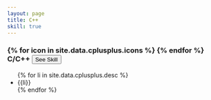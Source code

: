 ```yaml
---
layout: page
title: C++
skill: true
---
```

<div class="header">
    <h3>
    {% for icon in site.data.cplusplus.icons %}
        <i class="{{icon}}"></i>
    {% endfor %}
     C/C++ <span><button class="btn btn-info" id="cPlusPlus">See Skill</button></span></h3>
</div>
<ul class="cPlusPlus">
    {% for li in site.data.cplusplus.desc %}
        <li>{{li}}</li>
    {% endfor %}
</ul>
